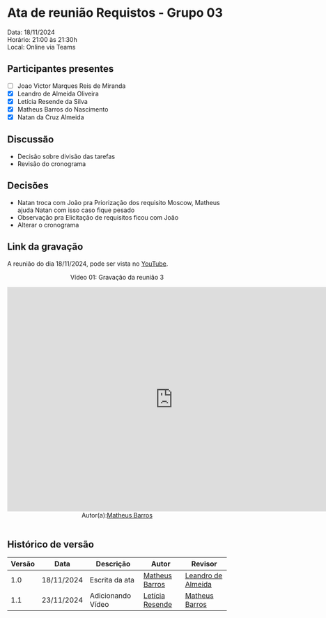# Ata de reunião Requistos - Grupo 03

Data: 18/11/2024 <br>
Horário: 21:00 às 21:30h<br>
Local: Online via Teams

## Participantes presentes

- [ ] Joao Victor Marques Reis de Miranda
- [x] Leandro de Almeida Oliveira
- [x] Letícia Resende da Silva
- [x] Matheus Barros do Nascimento
- [x] Natan da Cruz Almeida

## Discussão

- Decisão sobre divisão das tarefas
- Revisão do cronograma 


## Decisões
- Natan troca com João pra Priorização dos requisito Moscow, Matheus ajuda Natan com isso caso fique pesado
- Observação pra Elicitação de requisitos ficou com João
- Alterar o cronograma

## Link da gravação
A reunião do dia 18/11/2024, pode ser vista no [YouTube](https://youtu.be/cV1sJmKthWA).</p>

<center>
    <p>Vídeo 01: Gravação da reunião 3</p>
    <iframe width="760" height="515" src="https://www.youtube.com/embed/lVzGoZh1KrI?si=BwjQNuNqBBSvfZMY" title="YouTube video player" frameborder="0" allow="accelerometer; autoplay; clipboard-write; encrypted-media; gyroscope; picture-in-picture; web-share" referrerpolicy="strict-origin-when-cross-origin" allowfullscreen></iframe>
    
</center>

<center>Autor(a):<a href="https://github.com/Ninja-Haiyai" target = "_blank">Matheus Barros</a></h6></center>

<br>

## Histórico de versão

| Versão | Data       | Descrição                | Autor                                       | Revisor                                      |
| ------ | ---------- | ------------------------ | ------------------------------------------------ | ------------------------------------------------ |
|  1.0   | 18/11/2024 | Escrita da ata |[Matheus Barros ](https://github.com/Ninja-Haiyai)   | [Leandro de Almeida](https://github.com/leomitx10)|
|  1.1   | 23/11/2024 | Adicionando Vídeo | [Letícia Resende](https://github.com/LeticiaResende23)   | [Matheus Barros ](https://github.com/Ninja-Haiyai)


</center>